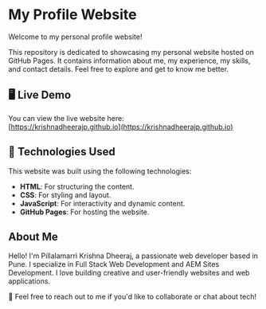 # My Profile Website

Welcome to my personal profile website! 

This repository is dedicated to showcasing my personal website hosted on GitHub Pages. It contains information about me, my experience, my skills, and contact details. Feel free to explore and get to know me better.

## 🖥️ Live Demo

You can view the live website here:  
[https://krishnadheerajp.github.io](https://krishnadheerajp.github.io)

## 🔧 Technologies Used

This website was built using the following technologies:
- **HTML**: For structuring the content.
- **CSS**: For styling and layout.
- **JavaScript**: For interactivity and dynamic content.
- **GitHub Pages**: For hosting the website.

## About Me

Hello! I'm Pillalamarri Krishna Dheeraj, a passionate web developer based in Pune. I specialize in Full Stack Web Development and AEM Sites Development. I love building creative and user-friendly websites and web applications.

💬 Feel free to reach out to me if you'd like to collaborate or chat about tech!

